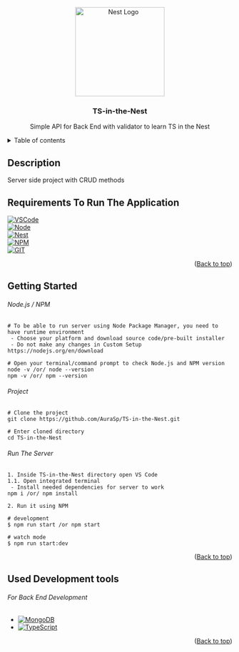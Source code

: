 
<p align="center">
  <a href="http://nestjs.com/" target="blank"><img src="https://nestjs.com/img/logo-small.svg" width="200" alt="Nest Logo" /></a>
</p>

<h3 align='center'>TS-in-the-Nest</h3>
<p align="center">Simple API for Back End with validator to learn TS in the Nest</p>

<details>
<summary>Table of contents</summary>
  
<ul>
    <li>
      <a href="#description">Description</a>
    </li>
    <li>
      <a href="#requirements-to-run-the-application">Requirements</a>
    </li>
    <li>
      <a href="#getting-started">Getting Started</a>
      <ul>
        <li><a href="#nodejs--npm">Getting Node.js/NPM</a> (***skip this, if Node.js and npm is installed***)</li>
        <li><a href="#project">Project Cloning</a></li>
        <li><a href="#run-the-server">Running Application</a></li>
      </ul>
    </li>
    <li><a href="#used-development-tools">Included Development Tools</a></li>
  </ul>
  
</details>

## Description
Server side project with CRUD methods

## Requirements To Run The Application
[![VSCode][VS CODE]][VSCode-url]\
[![Node][Node.js]][Node-url]\
[![Nest][Nest.js]][Nest-url]\
[![NPM][NPM]][NPM-url]\
[![GIT][GIT]][GIT-url]

<p align="right">(<a href="#readme-top">Back to top</a>)</p>


## Getting Started
###### *Node.js / NPM*
```
# To be able to run server using Node Package Manager, you need to have runtime environment
 - Choose your platform and download source code/pre-built installer
 - Do not make any changes in Custom Setup
https://nodejs.org/en/download

# Open your terminal/command prompt to check Node.js and NPM version
node -v /or/ node --version
npm -v /or/ npm --version
```
###### *Project*
```
# Clone the project
git clone https://github.com/AuraSp/TS-in-the-Nest.git

# Enter cloned directory
cd TS-in-the-Nest
```
###### *Run The Server*
```
1. Inside TS-in-the-Nest directory open VS Code
1.1. Open integrated terminal
 - Install needed dependencies for server to work
npm i /or/ npm install

2. Run it using NPM

# development
$ npm run start /or npm start

# watch mode
$ npm run start:dev
```
<p align="right">(<a href="#readme-top">Back to top</a>)</p>


## Used Development tools
###### For Back End Development
- [![MongoDB][MongoDB]][MongoDB-url]
- [![TypeScript][TypeScript]][TypeScript-url]
<p align="right">(<a href="#readme-top">Back to top</a>)</p>

 [NPM]: https://img.shields.io/badge/Npm-fff?style=for-the-badge&logo=npm
 [NPM-url]: https://www.npmjs.com/
 [GIT]: https://img.shields.io/badge/Git-%23F05033?style=for-the-badge&logo=git&logoColor=white
 [GIT-url]: https://git-scm.com/
 [MongoDB]: https://img.shields.io/badge/MongoDB-4ea94b?style=for-the-badge&logo=Mongodb&logoColor=fff
 [MongoDB-url]: https://www.mongodb.com/
 [TypeScript]: https://img.shields.io/badge/typescript-3178c6?style=for-the-badge&logo=typescript&logoColor=fff
 [TypeScript-url]: https://www.typescriptlang.org/
 [Nest.js]: https://img.shields.io/badge/NestJS-20232A?style=for-the-badge&logo=nestjs&logoColor=red
 [Nest-url]: https://nestjs.com/
 [VS CODE]: https://img.shields.io/badge/Visual%20Studio%20Code-007ACC?&style=for-the-badge&logo=visual-studio-code&logoColor=61DAFB
 [VSCode-url]: https://code.visualstudio.com/
 [Node.js]: https://img.shields.io/badge/Node.js-6DA55F?&style=for-the-badge&logo=node.js&logoColor=#689f63
 [Node-url]: https://nodejs.org/en/
